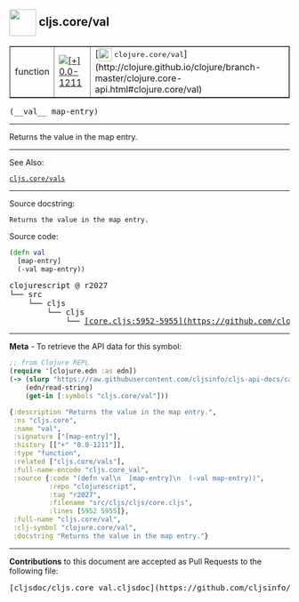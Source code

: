## <img width="48px" valign="middle" src="http://i.imgur.com/Hi20huC.png"> cljs.core/val

 <table border="1">
<tr>

<td>function</td>
<td><a href="https://github.com/cljsinfo/cljs-api-docs/tree/0.0-1211"><img valign="middle" alt="[+] 0.0-1211" src="https://img.shields.io/badge/+-0.0--1211-lightgrey.svg"></a> </td>
<td>
[<img height="24px" valign="middle" src="http://i.imgur.com/1GjPKvB.png"> <samp>clojure.core/val</samp>](http://clojure.github.io/clojure/branch-master/clojure.core-api.html#clojure.core/val)
</td>
</tr>
</table>

 <samp>
(__val__ map-entry)<br>
</samp>

---

Returns the value in the map entry.

---


See Also:

[`cljs.core/vals`](cljs.core_vals.md)<br>

---

Source docstring:

```
Returns the value in the map entry.
```

Source code:

```clj
(defn val
  [map-entry]
  (-val map-entry))
```

 <pre>
clojurescript @ r2027
└── src
    └── cljs
        └── cljs
            └── <ins>[core.cljs:5952-5955](https://github.com/clojure/clojurescript/blob/r2027/src/cljs/cljs/core.cljs#L5952-L5955)</ins>
</pre>


---

__Meta__ - To retrieve the API data for this symbol:

```clj
;; from Clojure REPL
(require '[clojure.edn :as edn])
(-> (slurp "https://raw.githubusercontent.com/cljsinfo/cljs-api-docs/catalog/cljs-api.edn")
    (edn/read-string)
    (get-in [:symbols "cljs.core/val"]))
```

```clj
{:description "Returns the value in the map entry.",
 :ns "cljs.core",
 :name "val",
 :signature ["[map-entry]"],
 :history [["+" "0.0-1211"]],
 :type "function",
 :related ["cljs.core/vals"],
 :full-name-encode "cljs.core_val",
 :source {:code "(defn val\n  [map-entry]\n  (-val map-entry))",
          :repo "clojurescript",
          :tag "r2027",
          :filename "src/cljs/cljs/core.cljs",
          :lines [5952 5955]},
 :full-name "cljs.core/val",
 :clj-symbol "clojure.core/val",
 :docstring "Returns the value in the map entry."}

```

---

__Contributions__ to this document are accepted as Pull Requests to the following file:

 <pre>
[cljsdoc/cljs.core_val.cljsdoc](https://github.com/cljsinfo/cljs-api-docs/blob/master/cljsdoc/cljs.core_val.cljsdoc)
</pre>

